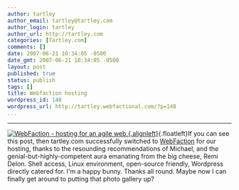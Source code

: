 ```yaml
---
author: tartley
author_email: tartley@tartley.com
author_login: tartley
author_url: http://tartley.com
categories: [Tartley.com]
comments: []
date: 2007-06-21 10:34:05 -0500
date_gmt: 2007-06-21 10:34:05 -0500
layout: post
published: true
status: publish
tags: []
title: Webfaction hosting
wordpress_id: 148
wordpress_url: http://tartley.webfactional.com/?p=148
...
```

---

[![WebFaction - hosting for an agile
web.](http://tartley.webfactional.com/wp-content/uploads/2007/06/webfaction.thumbnail.png){.alignleft}](http://www.webfaction.com/ "WebFaction - hosting for an agile web."){.floatleft}If
you can see this post, then tartley.com successfully switched to
[WebFaction](http://www.webfaction.com/ "WebFaction - hosting for an agile web.")
for our hosting, thanks to the resounding recommendations of Michael,
and the genial-but-highly-competent aura emanating from the big cheese,
Remi Delon. Shell access, Linux environment, open-source friendly,
Wordpress directly catered for. I'm a happy bunny. Thanks all round.
Maybe now I can finally get around to putting that photo gallery up?
